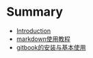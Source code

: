 # Summary

* [Introduction](README.md)
* [markdown使用教程](markdown使用教程.md)
* [gitbook的安装与基本使用](gitbook的安装与基本使用.md)

